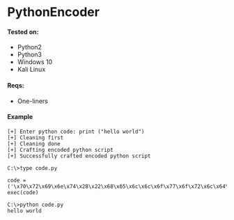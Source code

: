 # PythonEncoder

#### Tested on:
* Python2
* Python3
* Windows 10
* Kali Linux

#### Reqs:
* One-liners

#### Example
```
[+] Enter python code: print ("hello world")
[+] Cleaning first
[+] Cleaning done
[+] Crafting encoded python script
[+] Successfully crafted encoded python script

C:\>type code.py

code =('\x70\x72\x69\x6e\x74\x28\x22\x68\x65\x6c\x6c\x6f\x77\x6f\x72\x6c\x64\x22\x29'); exec(code)

C:\>python code.py
hello world
```
